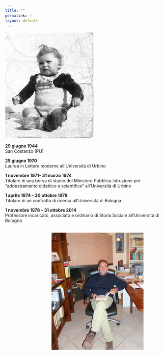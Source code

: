 ```yaml
---
title: ""
permalink: /
layout: default
---
```


![Da piccolo](/assets/boccia.jpg)

**29 giugno 1944**
<br>San Costanzo (PU)

**25 giugno 1970**
<br>Laurea in Lettere moderne all’Università di Urbino

**1 novembre 1971- 31 marzo 1974**
<br>Titolare di una borsa di studio del Ministero Pubblica Istruzione per “addestramento didattico e scientifico” all’Università di Urbino

**1 aprile 1974 – 30 ottobre 1978**
<br>Titolare di un contratto di ricerca all’Università di  Bologna

**1 novembre 1978 – 31 ottobre 2014**
<br>Professore incaricato, associato e ordinario di Storia Sociale all’Università di Bologna

<br>
<img 
	style="margin-left: 30%" 
	alt="Ora"
	src="/assets/ora.jpg"/>